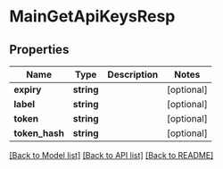 # MainGetApiKeysResp

## Properties
Name | Type | Description | Notes
------------ | ------------- | ------------- | -------------
**expiry** | **string** |  | [optional] 
**label** | **string** |  | [optional] 
**token** | **string** |  | [optional] 
**token_hash** | **string** |  | [optional] 

[[Back to Model list]](../README.md#documentation-for-models) [[Back to API list]](../README.md#documentation-for-api-endpoints) [[Back to README]](../README.md)


